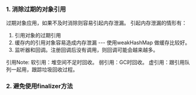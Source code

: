 ### 1. 消除过期的对象引用

过期对象应用，如果不及时消除则容易引起内存泄漏。
引起内存泄漏的情形有：
1. 引用对象的过期引用
2. 缓存内的引用对象容易造成内存泄漏 --- 使用weakHashMap 做缓存比较好。
3. 监听器和回调。注册回调后没有调用，则回调可能会越来越多。

引用Note:
软引用：堆空间不足时回收。
弱引用：GC时回收。
虚引用：跟引用队列一起用，跟踪垃圾回收过程。

### 2. 避免使用finalizer方法
